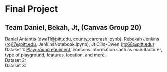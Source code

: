 # Final Project
## Team Daniel, Bekah, Jt, (Canvas Group 20)
Daniel Antantis (dwa11@pitt.edu, county_carcrash.ipynb), Rebekah Jenkins (rcj17@pitt.edu, JenkinsNotebook.ipynb), Jt Cillo-Owen (jtc68@pitt.edu) <br>
Dataset 1: [Playground equiment](https://data.wprdc.org/datastore/dump/e39ef76e-0a11-47c8-a86f-a37f55db7a2b), contains information such as manufacturer, type of playground, features, location, and more. <br>
Dataset 2: <br>
Dataset 3: <br>
